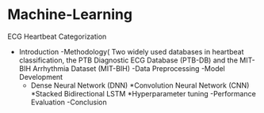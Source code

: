 # Machine-Learning
ECG Heartbeat Categorization
- Introduction
-Methodology( Two widely used databases in heartbeat classification, the PTB Diagnostic ECG Database (PTB-DB) and the MIT-BIH Arrhythmia Dataset (MIT-BIH)
-Data Preprocessing
-Model Development
  * Dense Neural Network (DNN)
  *Convolution Neural Network (CNN)
  *Stacked Bidirectional LSTM
  *Hyperparameter tuning
-Performance Evaluation
-Conclusion
